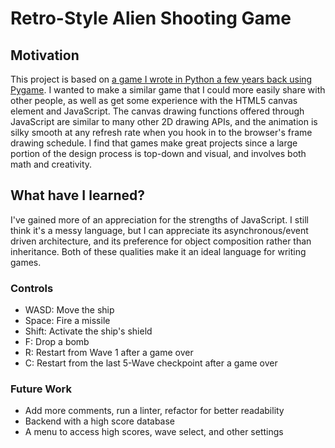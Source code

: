 # Retro-Style Alien Shooting Game
## Motivation
This project is based on [a game I wrote in Python a few years back using Pygame](https://github.com/jpritcha3-14/shooting-game).  I wanted to make a similar game that I could more easily share with other people, as well as get some experience with the HTML5 canvas element and JavaScript.  The canvas drawing functions offered through JavaScript are similar to many other 2D drawing APIs, and the animation is silky smooth at any refresh rate when you hook in to the browser's frame drawing schedule.  I find that games make great projects since a large portion of the design process is top-down and visual, and involves both math and creativity.

## What have I learned?
I've gained more of an appreciation for the strengths of JavaScript.  I still think it's a messy language, but I can appreciate its asynchronous/event driven architecture, and its preference for object composition rather than inheritance.  Both of these qualities make it an ideal language for writing games.

### Controls 
- WASD: Move the ship
- Space: Fire a missile
- Shift: Activate the ship's shield
- F: Drop a bomb
- R: Restart from Wave 1 after a game over
- C: Restart from the last 5-Wave checkpoint after a game over 

### Future Work
- Add more comments, run a linter, refactor for better readability
- Backend with a high score database
- A menu to access high scores, wave select, and other settings
